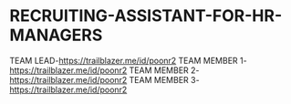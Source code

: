 # RECRUITING-ASSISTANT-FOR-HR-MANAGERS
TEAM LEAD-https://trailblazer.me/id/poonr2
TEAM MEMBER 1- https://trailblazer.me/id/poonr2
TEAM MEMBER 2-https://trailblazer.me/id/poonr2
TEAM MEMBER 3-https://trailblazer.me/id/poonr2
